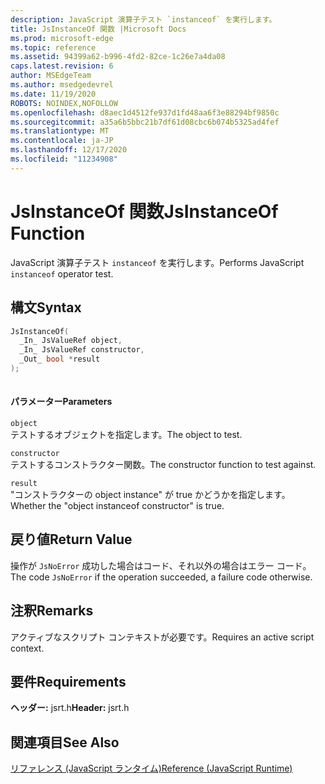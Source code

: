 ```yaml
---
description: JavaScript 演算子テスト `instanceof` を実行します。
title: JsInstanceOf 関数 |Microsoft Docs
ms.prod: microsoft-edge
ms.topic: reference
ms.assetid: 94399a62-b996-4fd2-82ce-1c26e7a4da08
caps.latest.revision: 6
author: MSEdgeTeam
ms.author: msedgedevrel
ms.date: 11/19/2020
ROBOTS: NOINDEX,NOFOLLOW
ms.openlocfilehash: d8aec1d4512fe937d1fd48aa6f3e88294bf9850c
ms.sourcegitcommit: a35a6b5bbc21b7df61d08cbc6b074b5325ad4fef
ms.translationtype: MT
ms.contentlocale: ja-JP
ms.lasthandoff: 12/17/2020
ms.locfileid: "11234908"
---
```

# <span data-ttu-id="124a9-103">JsInstanceOf 関数</span><span class="sxs-lookup"><span data-stu-id="124a9-103">JsInstanceOf Function</span></span>

<span data-ttu-id="124a9-104">JavaScript 演算子テスト `instanceof` を実行します。</span><span class="sxs-lookup"><span data-stu-id="124a9-104">Performs JavaScript `instanceof` operator test.</span></span>  
  
## <span data-ttu-id="124a9-105">構文</span><span class="sxs-lookup"><span data-stu-id="124a9-105">Syntax</span></span>  
  
```cpp  
JsInstanceOf(   
  _In_ JsValueRef object,  
  _In_ JsValueRef constructor,  
  _Out_ bool *result  
);  
  
```  
  
#### <span data-ttu-id="124a9-106">パラメーター</span><span class="sxs-lookup"><span data-stu-id="124a9-106">Parameters</span></span>  
 `object`  
 <span data-ttu-id="124a9-107">テストするオブジェクトを指定します。</span><span class="sxs-lookup"><span data-stu-id="124a9-107">The object to test.</span></span>  
  
 `constructor`  
 <span data-ttu-id="124a9-108">テストするコンストラクター関数。</span><span class="sxs-lookup"><span data-stu-id="124a9-108">The constructor function to test against.</span></span>  
  
 `result`  
 <span data-ttu-id="124a9-109">"コンストラクターの object instance" が true かどうかを指定します。</span><span class="sxs-lookup"><span data-stu-id="124a9-109">Whether the "object instanceof constructor" is true.</span></span>  
  
## <span data-ttu-id="124a9-110">戻り値</span><span class="sxs-lookup"><span data-stu-id="124a9-110">Return Value</span></span>  
 <span data-ttu-id="124a9-111">操作が `JsNoError` 成功した場合はコード、それ以外の場合はエラー コード。</span><span class="sxs-lookup"><span data-stu-id="124a9-111">The code `JsNoError` if the operation succeeded, a failure code otherwise.</span></span>  
  
## <span data-ttu-id="124a9-112">注釈</span><span class="sxs-lookup"><span data-stu-id="124a9-112">Remarks</span></span>  
 <span data-ttu-id="124a9-113">アクティブなスクリプト コンテキストが必要です。</span><span class="sxs-lookup"><span data-stu-id="124a9-113">Requires an active script context.</span></span>  
  
## <span data-ttu-id="124a9-114">要件</span><span class="sxs-lookup"><span data-stu-id="124a9-114">Requirements</span></span>  
 <span data-ttu-id="124a9-115">**ヘッダー:** jsrt.h</span><span class="sxs-lookup"><span data-stu-id="124a9-115">**Header:** jsrt.h</span></span>  
  
## <span data-ttu-id="124a9-116">関連項目</span><span class="sxs-lookup"><span data-stu-id="124a9-116">See Also</span></span>  
 [<span data-ttu-id="124a9-117">リファレンス (JavaScript ランタイム)</span><span class="sxs-lookup"><span data-stu-id="124a9-117">Reference (JavaScript Runtime)</span></span>](../chakra-hosting/reference-javascript-runtime.md)
